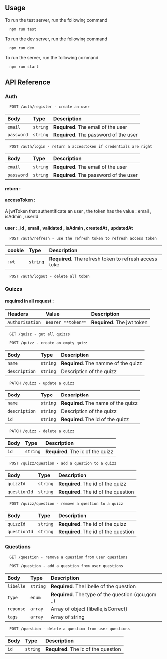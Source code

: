 ## Usage

To run the test server, run the following command

```bash
  npm run test
```

To run the dev server, run the following command

```bash
  npm run dev
```

To run the server, run the following command

```bash
  npm run start
```

## API Reference

### Auth

```http
  POST /auth/register - create an user
```

| Body       | Type     | Description                            |
| :--------- | :------- | :------------------------------------- |
| `email`    | `string` | **Required**. The email of the user    |
| `password` | `string` | **Required**. The password of the user |

```http
  POST /auth/login - return a accesstoken if credentials are right
```

| Body       | Type     | Description                            |
| :--------- | :------- | :------------------------------------- |
| `email`    | `string` | **Required**. The email of the user    |
| `password` | `string` | **Required**. The password of the user |

#### return :

#### accessToken :

A jwtToken that authentificate an user , the token has the value : email , isAdmin , userId

#### user : \_id , email , validated , isAdmin , createdAt , updatedAt

```http
  POST /auth/refresh - use the refresh token to refresh access token
```

| cookie | Type     | Description                                            |
| :----- | :------- | :----------------------------------------------------- |
| `jwt`  | `string` | **Required**. The refresh token to refresh access toke |

```http
  POST /auth/logout - delete all token
```

### Quizzs

#### required in all request :

| Headers         | Value              | Description                 |
| :-------------- | :----------------- | :-------------------------- |
| `Authorisation` | `Bearer **token**` | **Required**. The jwt token |

```http
  GET /quizz - get all quizzs
```

```http
  POST /quizz - create an empty quizz
```

| Body          | Type     | Description                          |
| :------------ | :------- | :----------------------------------- |
| `name`        | `string` | **Required**. The namme of the quizz |
| `description` | `string` | Description of the quizz             |

```http
  PATCH /quizz - update a quizz
```

| Body          | Type     | Description                         |
| :------------ | :------- | :---------------------------------- |
| `name`        | `string` | **Required**. The name of the quizz |
| `description` | `string` | Description of the quizz            |
| `id`          | `string` | **Required**. The id of the quizz   |

```http
  PATCH /quizz - delete a quizz
```

| Body | Type     | Description                       |
| :--- | :------- | :-------------------------------- |
| `id` | `string` | **Required**. The id of the quizz |

```http
  POST /quizz/question - add a question to a quizz
```

| Body         | Type     | Description                          |
| :----------- | :------- | :----------------------------------- |
| `quizzId`    | `string` | **Required**. The id of the quizz    |
| `questionId` | `string` | **Required**. The id of the question |

```http
  POST /quizz/question - remove a question to a quizz
```

| Body         | Type     | Description                          |
| :----------- | :------- | :----------------------------------- |
| `quizzId`    | `string` | **Required**. The id of the quizz    |
| `questionId` | `string` | **Required**. The id of the question |

### Questions

```http
  GET /question - remove a question from user questions
```

```http
  POST /question - add a question from user questions
```

| Body      | Type     | Description                                         |
| :-------- | :------- | :-------------------------------------------------- |
| `libelle` | `string` | **Required**. The libelle of the question           |
| `type`    | `enum`   | **Required**. The type of the question (qcu,qcm ..) |
| `reponse` | `array`  | Array of object {libelle,isCorrect}                 |
| `tags`    | `array`  | Array of string                                     |

```http
  POST /question - delete a question from user questions
```

| Body | Type     | Description                          |
| :--- | :------- | :----------------------------------- |
| `id` | `string` | **Required**. The id of the question |
